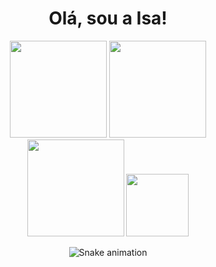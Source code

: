 <h1 align="center">
Olá, sou a Isa!
</h1>

<div class="stats" style="display: inline_block" align="center">
  <img height="155em" src="https://github-readme-stats.vercel.app/api?username=tiemyz&hide=stars&count_private=true&show_icons=true&theme=dark&border_radius=20"/>
  <img height="155em" src="https://streak-stats.demolab.com?user=tiemyz&count_private=true&theme=dark&border_radius=20"/>
</div>

<div class="lang" style="display: inline_block" align="center">
  <img height="155em" src="https://github-readme-stats.vercel.app/api/top-langs/?username=tiemyz&layout=compact&show_icons=true&theme=dark&border_radius=20"/>
  <img src="https://camo.githubusercontent.com/cbd4a18b10c606862c37d106287e3855128c8fed600925515d7eb6eb0c2d65be/68747470733a2f2f63646e2e646973636f72646170702e636f6d2f6174746163686d656e74732f3335393133393530383638313331303231322f3635333236343139343539383333383539302f364e6e347563442e676966" width="100"/>
</div>


<div align="center">

  ![Snake animation](https://github.com/tiemyz/tiemyz/blob/output/github-contribution-grid-snake.svg)

 
</div>

<!-- theme: algolia -->

